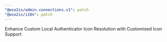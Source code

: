 ```yaml
---
"@wso2is/admin.connections.v1": patch
"@wso2is/i18n": patch
---
```


Enhance Custom Local Authenticator Icon Resolution with Customised Icon Support
